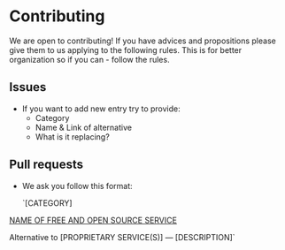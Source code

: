 # Contributing

We are open to contributing! If you have advices and propositions please give them to us applying to the following rules. This is for better organization so if you can - follow the rules.

## Issues
+ If you want to add new entry try to provide:
	+ Category
	+ Name & Link of alternative
	+ What is it replacing?

## Pull requests
+ We ask you follow this format:  

    `[CATEGORY]
    
[NAME OF FREE AND OPEN SOURCE SERVICE](LINK)

Alternative to [PROPRIETARY SERVICE(S)] — [DESCRIPTION]`